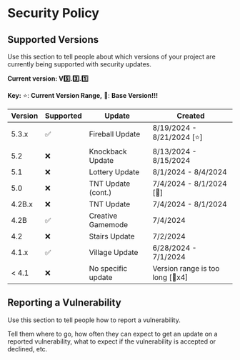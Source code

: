 # Security Policy

## Supported Versions

Use this section to tell people about which versions of your project are
currently being supported with security updates.

**Current version: V5️⃣.3️⃣.1️⃣**

**Key:** ⭐: **Current Version Range,**  🎉: **Base Version!!!**

| Version | Supported          | Update             | Created                          |
|---------|--------------------|--------------------|----------------------------------|
| 5.3.x   | :white_check_mark: | Fireball Update    | 8/19/2024 - 8/21/2024 [⭐]        |
| 5.2     | :x:                | Knockback Update   | 8/13/2024 - 8/15/2024            |
| 5.1     | :x:                | Lottery Update     | 8/1/2024 - 8/4/2024              |
| 5.0     | :x:                | TNT Update (cont.) | 7/4/2024 - 8/1/2024 [🎉]         |
| 4.2B.x  | :x:                | TNT Update         | 7/4/2024 - 8/1/2024              |
| 4.2B    | :white_check_mark: | Creative Gamemode  | 7/4/2024                         |
| 4.2     | :x:                | Stairs Update      | 7/2/2024                         |
| 4.1.x   | :white_check_mark: | Village Update     | 6/28/2024 - 7/1/2024             |
| < 4.1   | :x:                | No specific update | Version range is too long [🎉x4] |

## Reporting a Vulnerability

Use this section to tell people how to report a vulnerability.

Tell them where to go, how often they can expect to get an update on a
reported vulnerability, what to expect if the vulnerability is accepted or
declined, etc.